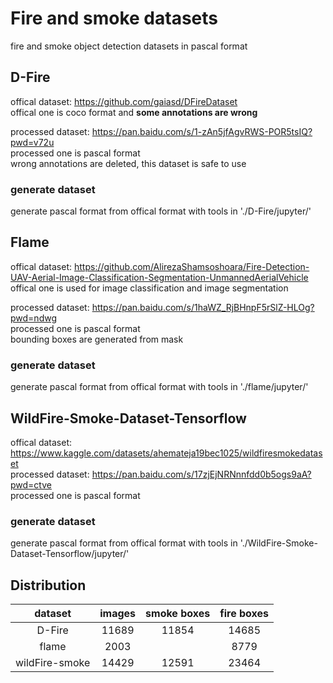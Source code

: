 ﻿# Fire and smoke datasets

fire and smoke object detection datasets in pascal format

## D-Fire

offical dataset: https://github.com/gaiasd/DFireDataset  
offical one is coco format and **some annotations are wrong**  

processed dataset: https://pan.baidu.com/s/1-zAn5jfAgvRWS-POR5tsIQ?pwd=v72u  
processed one is pascal format  
wrong annotations are deleted, this dataset is safe to use

### generate dataset

generate pascal format from offical format with tools in './D-Fire/jupyter/'

## Flame

offical dataset: https://github.com/AlirezaShamsoshoara/Fire-Detection-UAV-Aerial-Image-Classification-Segmentation-UnmannedAerialVehicle  
offical one is used for image classification and image segmentation

processed dataset: https://pan.baidu.com/s/1haWZ_RjBHnpF5rSlZ-HLOg?pwd=ndwg  
processed one is pascal format  
bounding boxes are generated from mask

### generate dataset

generate pascal format from offical format with tools in './flame/jupyter/'

## WildFire-Smoke-Dataset-Tensorflow

offical dataset: https://www.kaggle.com/datasets/ahemateja19bec1025/wildfiresmokedataset   
processed dataset: https://pan.baidu.com/s/17zjEjNRNnnfdd0b5ogs9aA?pwd=ctve     
processed one is pascal format    

### generate dataset

generate pascal format from offical format with tools in './WildFire-Smoke-Dataset-Tensorflow/jupyter/'

## Distribution

|dataset|images|smoke boxes|fire boxes|
|:---:|:---:|:---:|:---:|
|D-Fire|11689|11854|14685|
|flame|2003||8779|
|wildFire-smoke|14429|12591|23464|

